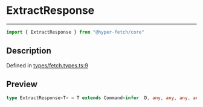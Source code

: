 

# ExtractResponse

<div class="api-docs__separator" data-reactroot="">

---

</div><div class="api-docs__import" data-reactroot="">

```ts
import { ExtractResponse } from "@hyper-fetch/core"
```

</div><div class="api-docs__section">

## Description

</div><div class="api-docs__description"><span class="api-docs__do-not-parse">



</span></div><p class="api-docs__definition">

Defined in [types/fetch.types.ts:9](https://github.com/BetterTyped/hyper-fetch/blob/4197368e/packages/core/src/types/fetch.types.ts#L9)

</p><div class="api-docs__section">

## Preview

</div><div class="api-docs__preview type single">

```ts
type ExtractResponse<T> = T extends Command<infer  D, any, any, any, any, any, any, any, any, any> ? D : never;
```

</div>